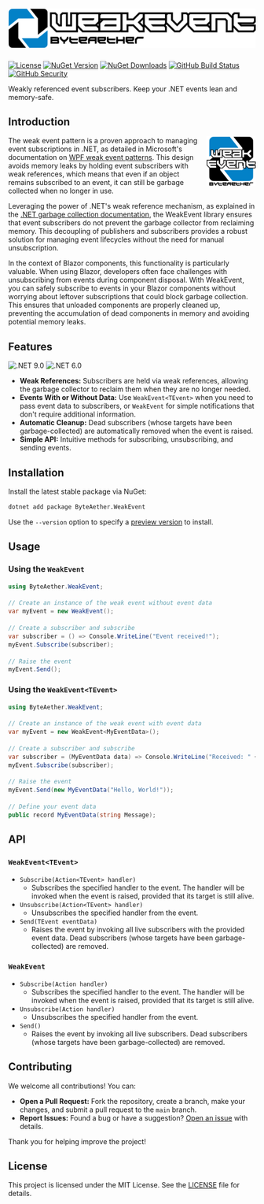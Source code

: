 # ![WeakEvent from ByteAether](assets/header.png)

[![License](https://img.shields.io/github/license/ByteAether/WeakEvent?logo=github&label=License)](https://github.com/ByteAether/WeakEvent/blob/main/LICENSE)
[![NuGet Version](https://img.shields.io/nuget/v/ByteAether.WeakEvent?logo=nuget&label=Version)](https://www.nuget.org/packages/ByteAether.WeakEvent/)
[![NuGet Downloads](https://img.shields.io/nuget/dt/ByteAether.WeakEvent?logo=nuget&label=Downloads)](https://www.nuget.org/packages/ByteAether.WeakEvent/)
[![GitHub Build Status](https://img.shields.io/github/actions/workflow/status/ByteAether/WeakEvent/build-and-test.yml?logo=github&label=Build%20%26%20Test)](https://github.com/ByteAether/WeakEvent/actions/workflows/build-and-test.yml)
[![GitHub Security](https://img.shields.io/github/actions/workflow/status/ByteAether/WeakEvent/codeql.yml?logo=github&label=Security%20Validation)](https://github.com/ByteAether/WeakEvent/actions/workflows/codeql.yml)

Weakly referenced event subscribers. Keep your .NET events lean and memory-safe.

## Introduction

<img align="right" width="100px" src="assets/logo.png" />

The weak event pattern is a proven approach to managing event subscriptions in .NET, as detailed in Microsoft's documentation on [WPF weak event patterns](https://learn.microsoft.com/en-us/dotnet/desktop/wpf/events/weak-event-patterns?view=netdesktop-9.0). This design avoids memory leaks by holding event subscribers with weak references, which means that even if an object remains subscribed to an event, it can still be garbage collected when no longer in use.

Leveraging the power of .NET's weak reference mechanism, as explained in the [.NET garbage collection documentation](https://learn.microsoft.com/en-us/dotnet/standard/garbage-collection/weak-references), the WeakEvent library ensures that event subscribers do not prevent the garbage collector from reclaiming memory. This decoupling of publishers and subscribers provides a robust solution for managing event lifecycles without the need for manual unsubscription.

In the context of Blazor components, this functionality is particularly valuable. When using Blazor, developers often face challenges with unsubscribing from events during component disposal. With WeakEvent, you can safely subscribe to events in your Blazor components without worrying about leftover subscriptions that could block garbage collection. This ensures that unloaded components are properly cleaned up, preventing the accumulation of dead components in memory and avoiding potential memory leaks.

## Features

![.NET 9.0](https://img.shields.io/badge/.NET-9.0-brightgreen)
![.NET 6.0](https://img.shields.io/badge/.NET-6.0-brightgreen)

- **Weak References:** Subscribers are held via weak references, allowing the garbage collector to reclaim them when they are no longer needed.
- **Events With or Without Data:** Use `WeakEvent<TEvent>` when you need to pass event data to subscribers, or `WeakEvent` for simple notifications that don't require additional information.
- **Automatic Cleanup:** Dead subscribers (whose targets have been garbage-collected) are automatically removed when the event is raised.
- **Simple API:** Intuitive methods for subscribing, unsubscribing, and sending events.

## Installation

Install the latest stable package via NuGet:

```sh
dotnet add package ByteAether.WeakEvent
```

Use the `--version` option to specify a [preview version](https://www.nuget.org/packages/ByteAether.WeakEvent/absoluteLatest) to install.

## Usage

### Using the `WeakEvent`

```csharp
using ByteAether.WeakEvent;

// Create an instance of the weak event without event data
var myEvent = new WeakEvent();

// Create a subscriber and subscribe
var subscriber = () => Console.WriteLine("Event received!");
myEvent.Subscribe(subscriber);

// Raise the event
myEvent.Send();
```

### Using the `WeakEvent<TEvent>`

```csharp
using ByteAether.WeakEvent;

// Create an instance of the weak event with event data
var myEvent = new WeakEvent<MyEventData>();

// Create a subscriber and subscribe
var subscriber = (MyEventData data) => Console.WriteLine("Received: " + data.Message);
myEvent.Subscribe(subscriber);

// Raise the event
myEvent.Send(new MyEventData("Hello, World!"));

// Define your event data
public record MyEventData(string Message);
```

## API

### `WeakEvent<TEvent>`
 * `Subscribe(Action<TEvent> handler)`
    * Subscribes the specified handler to the event. The handler will be invoked when the event is raised, provided that its target is still alive.
 * `Unsubscribe(Action<TEvent> handler)`
   * Unsubscribes the specified handler from the event.
 * `Send(TEvent eventData)`
   * Raises the event by invoking all live subscribers with the provided event data. Dead subscribers (whose targets have been garbage-collected) are removed.

### `WeakEvent`
 * `Subscribe(Action handler)`
   * Subscribes the specified handler to the event. The handler will be invoked when the event is raised, provided that its target is still alive.
 * `Unsubscribe(Action handler)`
   * Unsubscribes the specified handler from the event.
 * `Send()`
    * Raises the event by invoking all live subscribers. Dead subscribers (whose targets have been garbage-collected) are removed.

## Contributing

We welcome all contributions! You can:

 * **Open a Pull Request:** Fork the repository, create a branch, make your changes, and submit a pull request to the `main` branch.
 * **Report Issues:** Found a bug or have a suggestion? [Open an issue](https://github.com/ByteAether/WeakEvent/issues) with details.

Thank you for helping improve the project!

## License

This project is licensed under the MIT License. See the [LICENSE](LICENSE) file for details.